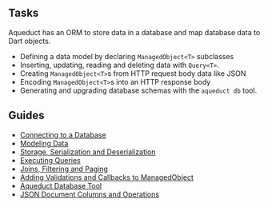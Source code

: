 ## Tasks

Aqueduct has an ORM to store data in a database and map database data to Dart objects.

- Defining a data model by declaring `ManagedObject<T>` subclasses
- Inserting, updating, reading and deleting data with `Query<T>`.
- Creating `ManagedObject<T>`s from HTTP request body data like JSON
- Encoding `ManagedObject<T>`s into an HTTP response body
- Generating and upgrading database schemas with the `aqueduct db` tool.

## Guides

- [Connecting to a Database](connecting.md)
- [Modeling Data](modeling_data.md)
- [Storage, Serialization and Deserialization](serialization.md)
- [Executing Queries](executing_queries.md)
- [Joins, Filtering and Paging](advanced_queries.md)
- [Adding Validations and Callbacks to ManagedObject](validations.md)
- [Aqueduct Database Tool](db_tools.md)
- [JSON Document Columns and Operations](json_columns.md)
